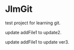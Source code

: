 # JlmGit
test project for learning git. 

update addFile1 to update2.

update addFile1 to update ver3.

